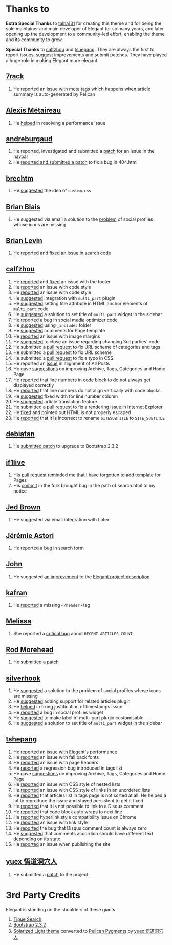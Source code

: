 Thanks to
=========

**Extra Special Thanks** to [talha131](https://github.com/talha131) for creating this theme and for being the sole maintainer and main developer of Elegant for so many years, and later opening up the development to a community-led effort, enabling the theme and its community to grow.

**Special Thanks** to [calfzhou](https://github.com/calfzhou) and
[tshepang](https://github.com/tshepang). They are always the first to report
issues, suggest improvements and submit patches. They have played a huge role
in making Elegant more elegant.

[7rack](https://github.com/7rack)
---------------------------------

1. He reported an
   [issue](https://github.com/talha131/pelican-elegant/issues/118) with meta
   tags which happens when article summary is auto-generated by Pelican

[Alexis Métaireau](https://github.com/ametaireau)
-------------------------------------------------

1. He [helped](https://github.com/talha131/pelican-elegant/issues/81) in
   resolving a performance issue

[andreburgaud](https://github.com/andreburgaud)
-----------------------------------------------

1. He reported, investigated and submitted a
   [patch](https://github.com/talha131/pelican-elegant/issues/110) for an issue
   in the navbar
1. He [reported and submitted a patch](https://github.com/talha131/pelican-elegant/issues/108) to fix a bug in 404.html

[brechtm](https://github.com/brechtm)
-------------------------------------

1. He [suggested](https://github.com/talha131/pelican-elegant/pull/40) the idea
   of `custom.css`

[Brian Blais](http://web.bryant.edu/~bblais/)
---------------------------------------------

1. He suggested via email a solution to the
   [problem](https://github.com/talha131/pelican-elegant/issues/98) of social
   profiles whose icons are missing

[Brian Levin](https://github.com/bnice5000)
-------------------------------------------

1. He [reported](https://github.com/talha131/pelican-elegant/issues/115) and
   [fixed](https://github.com/talha131/pelican-elegant/pull/117) an issue in
   search code

[calfzhou](https://github.com/calfzhou)
---------------------------------------

1. He [reported](https://github.com/talha131/pelican-elegant/issues/86) and
   [fixed](https://github.com/talha131/pelican-elegant/pull/109) an issue with
   the footer
1. He
   [reported](https://github.com/talha131/pelican-elegant/commit/7b484dd611c2d05bc3b3249a756d1e076bfd0a1b#commitcomment-5149343)
   an issue with code style
1. He
   [reported](https://github.com/talha131/pelican-elegant/issues/95#issuecomment-33189738)
   an issue with code style
1. He [suggested](https://github.com/talha131/pelican-elegant/issues/95)
   integration with `multi_part` plugin
1. He
   [suggested](https://github.com/talha131/pelican-elegant/issues/95#issuecomment-33091647)
   setting title attribute in HTML anchor elements of `multi_part` code
1. He
   [suggested](https://github.com/talha131/pelican-elegant/issues/95#issuecomment-41050831)
   a solution to set title of `multi_part` widget in the sidebar
1. He [reported](https://github.com/talha131/pelican-elegant/issues/15) a bug
   in social media optimizer code
1. He [suggested](https://github.com/talha131/pelican-elegant/issues/60) using
   `_includes` folder
1. He [suggested](https://github.com/talha131/pelican-elegant/issues/63)
   comments for Page template
1. He [reported](https://github.com/talha131/pelican-elegant/issues/72) an
   issue with image margins
1. He [suggested](https://github.com/talha131/pelican-elegant/issues/73) to
   close an issue regarding changing 3rd parties' code
1. He submitted a [pull
   request](https://github.com/talha131/pelican-elegant/pull/66) to fix URL
   scheme of categories and tags
1. He submitted a [pull
   request](https://github.com/talha131/pelican-elegant/pull/65) to fix URL
   scheme
1. He submitted a [pull
   request](https://github.com/talha131/pelican-elegant/pull/62) to fix a typo
   in CSS
1. He reported an
   [issue](https://github.com/talha131/pelican-elegant/issues/64) in alignment
   of All Posts
1. He gave [suggestions](https://github.com/talha131/pelican-elegant/issues/59)
   on improving Archive, Tags, Categories and Home Page
1. He [reported](https://github.com/talha131/pelican-elegant/issues/58) that
   line numbers in code block to do not always get displayed correctly
1. He [reported](https://github.com/talha131/pelican-elegant/issues/58) that
   line numbers do not align vertically with code blocks
1. He [suggested](https://github.com/talha131/pelican-elegant/issues/58) fixed
   width for line number column
1. He [suggested](https://github.com/talha131/pelican-elegant/issues/87)
   article translation feature
1. He submitted a [pull
   request](https://github.com/talha131/pelican-elegant/pull/88) to fix a
   rendering issue in Internet Explorer
1. He [fixed](https://github.com/talha131/pelican-elegant/pull/119) and pointed
   out HTML is not properly escaped
1. He
   [reported](https://github.com/talha131/pelican-elegant/commit/e479ce72db916e7e21bc6ae63677221c8e290840#commitcomment-6284503)
   that it is incorrect to rename `SITESUBTITLE` to `SITE_SUBTITLE`

[debiatan](https://github.com/debiatan)
---------------------------------------

1. He [submitted patch](https://github.com/talha131/pelican-elegant/pull/105)
   to upgrade to Bootstrap 2.3.2

[if1live](https://github.com/if1live)
-------------------------------------

1. His [pull request](https://github.com/getpelican/pelican-plugins/pull/68)
   reminded me that I have forgotten to add template for Pages
1. His
   [commit](https://github.com/if1live/pelican-elegant/commit/3da52903e94051fa771212149a10a271adc78264#commitcomment-3988674)
   in the fork brought bug in the path of search.html to my notice

[Jed Brown](https://github.com/jedbrown)
----------------------------------------

1. He suggested via email integration with Latex

[Jérémie Astori](https://github.com/astorije)
---------------------------------------------

1. He reported a [bug](https://botbot.me/freenode/pelican/msg/5577967/) in
   search form

[John](http://twitter.com/BostonEnginerd)
-----------------------------------------

1. He suggested [an
   improvement](https://twitter.com/BostonEnginerd/status/374555593589002241)
   to the [Elegant project
   description](http://oncrashreboot.com/pelican-elegant)

[kafran](https://github.com/kafran)
-----------------------------------

1. He [reported](https://github.com/talha131/pelican-elegant/issues/76) a
   missing `</header>` tag

[Melissa](https://github.com/meli-lewis)
----------------------------------------

1. She reported a [critical
   bug](https://github.com/talha131/pelican-elegant/issues/1) about
   `RECENT_ARTICLES_COUNT`

[Rod Morehead](https://github.com/rmorehead)
--------------------------------------------

1. He submitted a [patch](https://github.com/talha131/pelican-elegant/pull/106)

[silverhook](https://github.com/silverhook)
-------------------------------------------

1. He [suggested](https://github.com/talha131/pelican-elegant/issues/98) a
   solution to the problem of social profiles whose icons are missing
1. He [suggested](https://github.com/talha131/pelican-elegant/issues/101)
   adding support for related articles plugin
1. He [helped](https://github.com/talha131/pelican-elegant/issues/102) in
   fixing justification of timestamps issue
1. He [reported](https://github.com/talha131/pelican-elegant/issues/116) a bug
   in social profiles widget
1. He
   [suggested](https://github.com/talha131/pelican-elegant/issues/95#issuecomment-38347811)
   to make label of multi-part plugin customisable
1. He
   [suggested](https://github.com/talha131/pelican-elegant/issues/95#issuecomment-41032225)
   a solution to set title of `multi_part` widget in the sidebar

[tshepang](https://github.com/tshepang)
---------------------------------------

1. He [reported](https://github.com/talha131/pelican-elegant/issues/81) an
   issue with Elegant's performance
1. He [reported](https://github.com/talha131/pelican-elegant/issues/80) an
   issue with fall back fonts
1. He [reported](https://github.com/talha131/pelican-elegant/issues/75) an
   issue with page headers
1. He
   [reported](https://github.com/talha131/pelican-elegant/issues/34#issuecomment-28151235)
   a regression bug introduced in tags list
1. He gave [suggestions](https://github.com/talha131/pelican-elegant/issues/59)
   on improving Archive, Tags, Categories and Home Page
1. He [reported](https://github.com/talha131/pelican-elegant/issues/50) an
   issue with CSS style of nested lists
1. He [reported](https://github.com/talha131/pelican-elegant/issues/10) an
   issue with CSS style of links in an unordered lists
1. He [reported](https://github.com/talha131/pelican-elegant/issues/34) that
   articles list in tags page is not sorted at all. He helped a lot to
   reproduce the issue and stayed persistent to get it fixed
1. He [reported](https://github.com/talha131/pelican-elegant/issues/6) that it
   is not possible to link to a Disqus comment
1. He [reported](https://github.com/talha131/pelican-elegant/issues/8) that
   code block auto wraps to next line
1. He [reported](https://github.com/talha131/pelican-elegant/issues/5)
   hyperlink style compatibility issue on Chrome
1. He [reported](https://github.com/talha131/pelican-elegant/issues/3) an issue
   with link style
1. He [reported](https://github.com/talha131/pelican-elegant/issues/4) the bug
   that Disqus comment count is always zero
1. He [suggested](https://github.com/talha131/pelican-elegant/issues/7) that
   comments accordion should have different text depending on its state
1. He [reported](https://github.com/talha131/pelican-elegant/issues/107) an
   issue when publishing the site

[yuex 悟道洞穴人](https://github.com/yuex)
-------------------------------

1. He submitted a [patch](https://github.com/talha131/pelican-elegant/pull/2)
   to the project

3rd Party Credits
=================

Elegant is standing on the shoulders of these giants.

1. [Tipue Search](http://www.tipue.com/search/)
1. [Bootstrap 2.3.2](http://getbootstrap.com/2.3.2/)
1. [Solarized Light theme](http://ethanschoonover.com/solarized) converted to
   [Pelican Pygments](https://github.com/yuex/pelican-pygments-solarized-css)
   by [yuex 悟道洞穴人](https://github.com/yuex)

